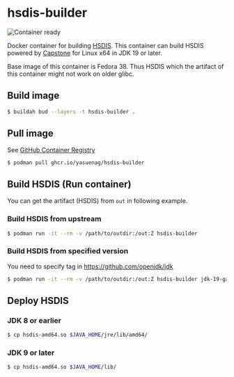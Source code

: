 hsdis-builder
===
![Container ready](../../actions/workflows/publish-container.yaml/badge.svg)

Docker container for building [HSDIS](https://github.com/openjdk/jdk/tree/master/src/utils/hsdis). This container can build HSDIS powered by [Capstone](https://www.capstone-engine.org/) for Linux x64 in JDK 19 or later.

Base image of this container is Fedora 38. Thus HSDIS which the artifact of this container might not work on older glibc.

## Build image

```sh
$ buildah bud --layers -t hsdis-builder .
```

## Pull image

See [GitHub Container Registry](https://github.com/YaSuenag/hsdis-builder/pkgs/container/hsdis-builder)

```
$ podman pull ghcr.io/yasuenag/hsdis-builder
```

## Build HSDIS (Run container)

You can get the artifact (HSDIS) from `out` in following example.

### Build HSDIS from upstream

```sh
$ podman run -it --rm -v /path/to/outdir:/out:Z hsdis-builder
```

### Build HSDIS from specified version

You need to specify tag in https://github.com/openjdk/jdk

```sh
$ podman run -it --rm -v /path/to/outdir:/out:Z hsdis-builder jdk-19-ga
```

## Deploy HSDIS

### JDK 8 or earlier

```sh
$ cp hsdis-amd64.so $JAVA_HOME/jre/lib/amd64/
```

### JDK 9 or later

```sh
$ cp hsdis-amd64.so $JAVA_HOME/lib/
```
